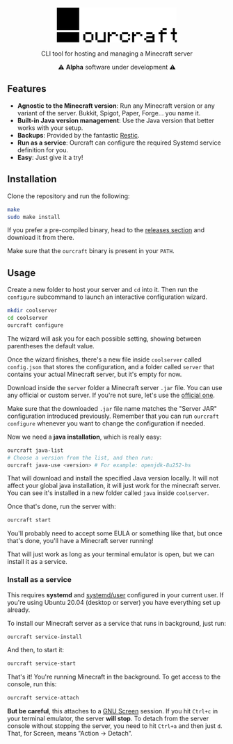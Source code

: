 <p align="center">
  <img src="./assets/logo.svg" height=80>
</p>

<p align="center">
  CLI tool for hosting and managing a Minecraft server
</p>
<p align="center">
  ⚠️ <b>Alpha</b> software under development ⚠️
</p>

## Features

- **Agnostic to the Minecraft version**: Run any Minecraft version or any
variant of the server. Bukkit, Spigot, Paper, Forge... you name it.
- **Built-in Java version management**: Use the Java version that better works
with your setup.
- **Backups**: Provided by the fantastic [Restic](https://restic.net/).
- **Run as a service**: Ourcraft can configure the required Systemd service
definition for you.
- **Easy**: Just give it a try!

## Installation

Clone the repository and run the following:

```bash
make
sudo make install
```

If you prefer a pre-compiled binary, head to the
[releases section](https://github.com/sirikon/ourcraft/releases) and download
it from there.

Make sure that the `ourcraft` binary is present in your `PATH`.

## Usage

Create a new folder to host your server and `cd` into it. Then run the
`configure` subcommand to launch an interactive configuration wizard.

```bash
mkdir coolserver
cd coolserver
ourcraft configure
```

The wizard will ask you for each possible setting, showing between parentheses
the default value.

Once the wizard finishes, there's a new file inside `coolserver` called
`config.json` that stores the configuration, and a folder called `server`
that contains your actual Minecraft server, but it's empty for now.

Download inside the `server` folder a Minecraft server `.jar` file. You can use
any official or custom server. If you're not sure, let's use the
[official one](https://www.minecraft.net/en-us/download/server/).

Make sure that the downloaded `.jar` file name matches the "Server JAR"
configuration introduced previously. Remember that you can run
`ourcraft configure` whenever you want to change the configuration if needed.

Now we need a **java installation**, which is really easy:

```bash
ourcraft java-list
# Choose a version from the list, and then run:
ourcraft java-use <version> # For example: openjdk-8u252-hs
```
That will download and install the specified Java version locally. It will not
affect your global java installation, it will just work for the minecraft
server. You can see it's installed in a new folder called `java` inside
`coolserver`.

Once that's done, run the server with:

```bash
ourcraft start
```

You'll probably need to accept some EULA or something like that, but once
that's done, you'll have a Minecraft server running!

That will just work as long as your terminal emulator is open, but we can
install it as a service.

### Install as a service

This requires **systemd** and
[systemd/user](https://wiki.archlinux.org/index.php/Systemd/User) configured
in your current user. If you're using Ubuntu 20.04 (desktop or server) you have
everything set up already.

To install our Minecraft server as a service that runs in background, just run:

```bash
ourcraft service-install
```
And then, to start it:

```bash
ourcraft service-start
```
That's it! You're running Minecraft in the background. To get access to the
console, run this:

```bash
ourcraft service-attach
```

**But be careful**, this attaches to a
[GNU Screen](https://www.gnu.org/software/screen/) session. If you hit
`Ctrl+c` in your terminal emulator, the server **will stop**. To detach from
the server console without stopping the server, you need to hit `Ctrl+a` and
then just `d`. That, for Screen, means "Action -> Detach".
